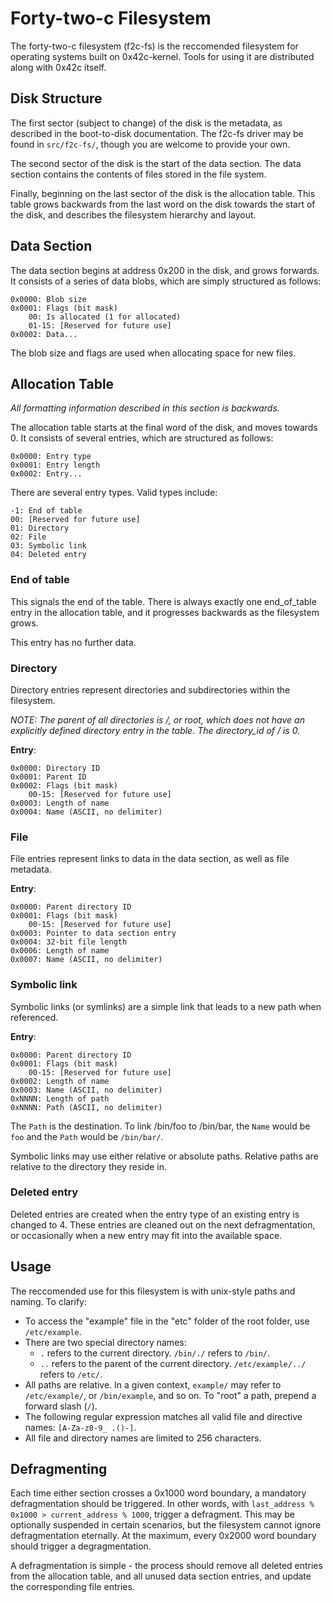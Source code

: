 # Forty-two-c Filesystem

The forty-two-c filesystem (f2c-fs) is the reccomended filesystem for operating systems
built on 0x42c-kernel. Tools for using it are distributed along with 0x42c itself.

## Disk Structure

The first sector (subject to change) of the disk is the metadata, as described in the
boot-to-disk documentation. The f2c-fs driver may be found in `src/f2c-fs/`, though you
are welcome to provide your own.

The second sector of the disk is the start of the data section. The data section
contains the contents of files stored in the file system.

Finally, beginning on the last sector of the disk is the allocation table. This table
grows backwards from the last word on the disk towards the start of the disk, and
describes the filesystem hierarchy and layout.

## Data Section

The data section begins at address 0x200 in the disk, and grows forwards. It consists
of a series of data blobs, which are simply structured as follows:

    0x0000: Blob size
    0x0001: Flags (bit mask)
        00: Is allocated (1 for allocated)
        01-15: [Reserved for future use]
    0x0002: Data...

The blob size and flags are used when allocating space for new files.

## Allocation Table

*All formatting information described in this section is backwards.*

The allocation table starts at the final word of the disk, and moves towards 0. It
consists of several entries, which are structured as follows:

    0x0000: Entry type
    0x0001: Entry length
    0x0002: Entry...

There are several entry types. Valid types include:

    -1: End of table
    00: [Reserved for future use]
    01: Directory
    02: File
    03: Symbolic link
    04: Deleted entry

### End of table

This signals the end of the table. There is always exactly one end_of_table entry in
the allocation table, and it progresses backwards as the filesystem grows.

This entry has no further data.

### Directory

Directory entries represent directories and subdirectories within the filesystem.

*NOTE: The parent of all directories is /, or root, which does not have an explicitly
defined directory entry in the table. The directory_id of / is 0.*

**Entry**:

    0x0000: Directory ID
    0x0001: Parent ID
    0x0002: Flags (bit mask)
        00-15: [Reserved for future use]
    0x0003: Length of name
    0x0004: Name (ASCII, no delimiter)

### File

File entries represent links to data in the data section, as well as file metadata.

**Entry**:

    0x0000: Parent directory ID
    0x0001: Flags (bit mask)
        00-15: [Reserved for future use]
    0x0003: Pointer to data section entry
    0x0004: 32-bit file length
    0x0006: Length of name
    0x0007: Name (ASCII, no delimiter)

### Symbolic link

Symbolic links (or symlinks) are a simple link that leads to a new path when referenced.

**Entry**:

    0x0000: Parent directory ID
    0x0001: Flags (bit mask)
        00-15: [Reserved for future use]
    0x0002: Length of name
    0x0003: Name (ASCII, no delimiter)
    0xNNNN: Length of path
    0xNNNN: Path (ASCII, no delimiter)

The `Path` is the destination. To link /bin/foo to /bin/bar, the `Name` would be `foo` and
the `Path` would be `/bin/bar/`.

Symbolic links may use either relative or absolute paths. Relative paths are relative to the
directory they reside in.

### Deleted entry

Deleted entries are created when the entry type of an existing entry is changed to 4. These
entries are cleaned out on the next defragmentation, or occasionally when a new entry may fit
into the available space.

## Usage

The reccomended use for this filesystem is with unix-style paths and naming. To clarify:

* To access the "example" file in the "etc" folder of the root folder, use `/etc/example`.
* There are two special directory names:
  * `.` refers to the current directory. `/bin/./` refers to `/bin/`.
  * `..` refers to the parent of the current directory. `/etc/example/../` refers to `/etc/`.
* All paths are relative. In a given context, `example/` may refer to `/etc/example/`, or 
  `/bin/example`, and so on. To "root" a path, prepend a forward slash (`/`).
* The following regular expression matches all valid file and directive names:
  `[A-Za-z0-9_ .()-]`.
* All file and directory names are limited to 256 characters.

## Defragmenting

Each time either section crosses a 0x1000 word boundary, a mandatory defragmentation should
be triggered. In other words, with `last_address % 0x1000 > current_address % 1000`, trigger
a defragment. This may be optionally suspended in certain scenarios, but the filesystem cannot
ignore defragmentation eternally. At the maximum, every 0x2000 word boundary should trigger a
degragmentation.

A defragmentation is simple - the process should remove all deleted entries from the allocation
table, and all unused data section entries, and update the corresponding file entries.